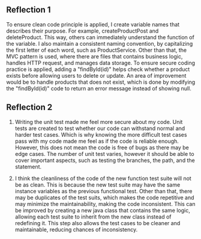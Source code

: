 ## Reflection 1 
To ensure clean code principle is applied, I create variable names that describes their purpose.
For example, createProductPost and deleteProduct. This way, others can immediately understand the 
function of the variable. I also maintain a consistent naming convention, by capitalizing the 
first letter of each word, such as ProductService. Other than that, the MVC pattern is used, where there are
files that contains business logic, handles HTTP request, and manages data storage. To ensure secure coding practice 
is applied, adding a "findById(id)" helps check whether a product exists before allowing users to delete or 
update. An area of improvement would be to handle products that does not exist, which is done by modifying the 
"findById(id)" code to return an error message instead of showing null. 

## Reflection 2
1. Writing the unit test made me feel more secure about my code. Unit tests are created to test whether our code can 
withstand normal and harder test cases. Which is why knowing the more difficult test cases pass with my code made me feel 
as if the code is reliable enough. However, this does not mean the code is free of bugs as there may be edge cases. 
The number of unit test varies, however it should be able to cover important aspects, such as testing the branches, the 
path, and the statement. 


2. I think the cleanliness of the code of the new function test suite will not be as clean. This is because the new test suite
may have the same instance variables as the previous functional test. Other than that, there may be duplicates of the test suits, 
which makes the code repetitive and may minimize the maintainability, making the code inconsistent. This can be improved by creating
a new java class that contains the same logic, allowing each test suite to inherit from the new class instead of 
redefining it. This step also allows the test cases to be cleaner and maintainable, reducing chances of inconsistency. 

